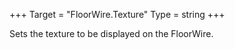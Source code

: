 +++
Target = "FloorWire.Texture"
Type = string
+++

Sets the texture to be displayed on the FloorWire.